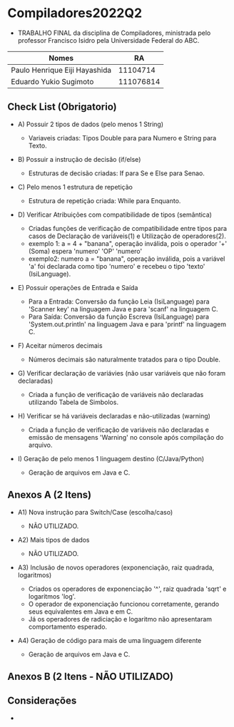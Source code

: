 # Compiladores2022Q2
- TRABALHO FINAL da disciplina de Compiladores, ministrada pelo professor Francisco Isidro pela Universidade Federal do ABC.

| Nomes                         | RA        |
| ------------------------------| ----------|
| Paulo Henrique Eiji Hayashida | 11104714  |
| Eduardo Yukio Sugimoto        | 111076814 |
        
## Check List (Obrigatorio)       
- A) Possuir 2 tipos de dados (pelo menos 1 String)
  - Variaveis criadas: Tipos Double para para Numero e String para Texto.
  
- B) Possuir a instrução de decisão (if/else)
  - Estruturas de decisão criadas: If para Se e Else para Senao.
        
- C) Pelo menos 1 estrutura de repetição 
  - Estrutura de repetição criada: While para Enquanto.
  
- D) Verificar Atribuições com compatibilidade de tipos (semântica)
  -  Criadas funções de verificação de compatibilidade entre tipos para casos de Declaração de variáveis(1) e Utilização de operadores(2).
  -  exemplo 1: a = 4 + "banana", operação inválida, pois o operador '+' (Soma) espera 'numero' 'OP' 'numero'
  -  exemplo2: numero a = "banana", operação inválida, pois a variável 'a' foi declarada como tipo 'numero' e recebeu o tipo 'texto' (IsiLanguage).
  
- E) Possuir operações de Entrada e Saída
  - Para a Entrada: Conversão da função Leia (IsiLanguage) para 'Scanner key' na linguagem Java e para 'scanf' na linguagem C.
  - Para Saída: Conversão da função Escreva (IsiLanguage) para 'System.out.println' na linguagem Java e para 'printf' na linguagem C.
 
- F) Aceitar números decimais
  - Números decimais são naturalmente tratados para o tipo Double.
   
- G) Verificar declaração de variávies (não usar variáveis que não foram declaradas)
  - Criada a função de verificação  de variáveis não declaradas utilizando Tabela de Simbolos.
        
- H) Verificar se há variáveis declaradas e não-utilizadas (warning)
  - Criada a função de verificação de variáveis não declaradas e emissão de mensagens 'Warning' no console após compilação do arquivo.
  
- I) Geração de pelo menos 1 linguagem destino (C/Java/Python)
  - Geração de arquivos em Java e C.
  
## Anexos A (2 Itens)
- A1) Nova instrução para Switch/Case (escolha/caso)
  - NÃO UTILIZADO. 
  
- A2) Mais tipos de dados
  - NÃO UTILIZADO. 
  
- A3) Inclusão de novos operadores (exponenciação, raiz quadrada, logaritmos)
  - Criados os operadores de exponenciação '^', raiz quadrada 'sqrt'  e logaritmos 'log'.
  - O operador de exponenciação funcionou corretamente, gerando seus equivalentes em Java e em C.
  - Já os operadores de radiciação e logaritmo não apresentaram comportamento esperado.
 
- A4) Geração de código para mais de uma linguagem diferente
  - Geração de arquivos em Java e C. 

## Anexos B (2 Itens - NÃO UTILIZADO)

## Considerações
-
